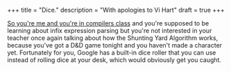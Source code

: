 +++
title = "Dice."
description = "With apologies to Vi Hart"
draft = true
+++

[So you're me and you're in compilers
class](https://www.youtube.com/watch?v=EdyociU35u8) and you're supposed to be
learning about infix expression parsing but you're not interested in your
teacher once again talking about how the Shunting Yard Algorithm works, because
you've got a D&D game tonight and you haven't made a character yet. Fortunately
for you, Google has a built-in dice roller that you can use instead of rolling
dice at your desk, which would obviously get you caught.
